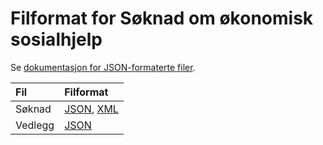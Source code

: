 Filformat for Søknad om økonomisk sosialhjelp
=============================================

Se [dokumentasjon for JSON-formaterte filer](https://navikt.github.io/soknadsosialhjelp-filformat/).

|Fil              |Filformat                                                                                                 |
|:----------------|:---------------------------------------------------------------------------------------------------------|
|Søknad           |[JSON](https://navikt.github.io/soknadsosialhjelp-filformat/#/soknad/getsoknad_json), [XML](readme-xsd.md)|
|Vedlegg          |[JSON](readme-vedlegg-json.md)                                                                            |